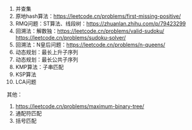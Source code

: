1. 并查集
3. 原地hash算法：https://leetcode.cn/problems/first-missing-positive/
4. RMQ问题：ST算法、线段树：https://zhuanlan.zhihu.com/p/79423299
5. 回溯法：解数独：https://leetcode.cn/problems/valid-sudoku/ https://leetcode.cn/problems/sudoku-solver/
6. 回溯法：N皇后问题：https://leetcode.cn/problems/n-queens/
7. 动态规划：最长上升子序列
8. 动态规划：最长公共子序列
9. KMP算法：子串匹配
10. KSP算法
11. LCA问题

其他：
1. https://leetcode.cn/problems/maximum-binary-tree/
2. 通配符匹配
3. 括号匹配
